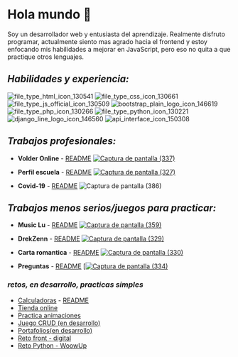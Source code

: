 
# Hola mundo 👋


Soy un desarrollador web y entusiasta del aprendizaje. Realmente disfruto programar, actualmente siento mas agrado hacia el frontend y estoy enfocando mis habilidades a mejorar en JavaScript, pero eso no quita a que practique otros lenguajes.

## **_Habilidades y experiencia:_**
![file_type_html_icon_130541](https://user-images.githubusercontent.com/77320589/119244632-f3f6a880-bb48-11eb-9bf6-b6058d83bd74.png)
![file_type_css_icon_130661](https://user-images.githubusercontent.com/77320589/119244638-fce77a00-bb48-11eb-8823-811a65f57bb7.png)
![file_type_js_official_icon_130509](https://user-images.githubusercontent.com/77320589/119244639-ff49d400-bb48-11eb-9a1d-f31e35cf29d6.png)
![bootstrap_plain_logo_icon_146619](https://user-images.githubusercontent.com/77320589/119244677-36b88080-bb49-11eb-99c4-dcd4cb81b8ca.png)
![file_type_php_icon_130266](https://user-images.githubusercontent.com/77320589/119244645-07a20f00-bb49-11eb-96b1-a569c09f8d78.png)
![file_type_python_icon_130221](https://user-images.githubusercontent.com/77320589/119244646-0b359600-bb49-11eb-99ec-e3b5f2728bf2.png)
![django_line_logo_icon_146560](https://user-images.githubusercontent.com/77320589/119244683-3b7d3480-bb49-11eb-930c-1d7be42f3137.png)
![api_interface_icon_150308](https://user-images.githubusercontent.com/77320589/119244736-cc541000-bb49-11eb-89f7-cb37e044fe04.png)


## **_Trabajos profesionales:_**
- **Volder Online** - [README](https://github.com/LuOfLuck/volder#readme) 
 [![Captura de pantalla (337)](https://user-images.githubusercontent.com/77320589/119441253-34e2ee80-bcfc-11eb-9851-059d5489aa79.png)](https://luofluck.pythonanywhere.com/)


- **Perfil escuela** - [README](https://github.com/LuOfLuck/perfil-sholl#readme)
  [![Captura de pantalla (327)](https://user-images.githubusercontent.com/77320589/119204548-18308780-ba6c-11eb-9b62-ffc877eccf48.png)](https://luofluckv2.pythonanywhere.com/)

- **Covid-19** - [README](https://github.com/LuOfLuck/covid-19)
 ![Captura de pantalla (386)](https://user-images.githubusercontent.com/77320589/131936764-e73cf601-ed6e-48a3-9c02-1644b8c1262c.png)

## **_Trabajos menos serios/juegos para practicar:_**


- **Music Lu** - [README](https://github.com/LuOfLuck/music-Lu#readme)
[![Captura de pantalla (359)](https://user-images.githubusercontent.com/77320589/121628283-468ffa00-ca4f-11eb-993e-1e3442fc2154.png)](https://luofluck.github.io/music-Lu)

- **DrekZenn** - [README](https://github.com/LuOfLuck/drekzenn#readme)
  [![Captura de pantalla (329)](https://user-images.githubusercontent.com/77320589/119204776-c805f500-ba6c-11eb-8f8a-ed9ddc8f8e1e.png)](https://luofluck.github.io/drekzenn/)
  
- **Carta romantica** - [README](https://github.com/LuOfLuck/carta-romantica)
  [![Captura de pantalla (330)](https://user-images.githubusercontent.com/77320589/119204838-f84d9380-ba6c-11eb-89a1-6d864e0a959a.png)](https://luofluck.github.io/carta-romantica/)
  

 - **Preguntas** - [README](https://github.com/LuOfLuck/preguntas#readme)
  [[![Captura de pantalla (334)](https://user-images.githubusercontent.com/77320589/119210153-3b196680-ba81-11eb-91e4-3b6991119e0e.png)](https://luofluck.github.io/covid-19/)

  

  


### **_retos, en desarrollo, practicas simples_**
- [Calculadoras](http://luofluck.epizy.com/calculadora/) - [README](https://github.com/LuOfLuck/calculadoras#readme)
- [Tienda online](http://luofluck2.pythonanywhere.com/)
- [Practica animaciones](https://luofluck.github.io/animaciones/)
- [Juego CRUD (en desarrollo)](http://luofluck.epizy.com/poo3/formulario.php)
- [Portafolios(en desarrollo)](https://luofluck.github.io/)
- [Reto front - digital](https://github.com/LuOfLuck/md-digital-front)
- [Reto Python - WoowUp](https://github.com/LuOfLuck/WoowUp-challenge)
